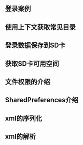 ## 登录案例

## 使用上下文获取常见目录

## 登录数据保存到SD卡

## 获取SD卡可用空间

## 文件权限的介绍

## SharedPreferences介绍

## xml的序列化

## xml的解析



